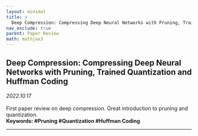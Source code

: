```yaml
---
layout: minimal
title: >
  Deep Compression: Compressing Deep Neural Networks with Pruning, Trained Quantization and Huffman Coding
nav_exclude: true
parent: Paper Review
math: mathjax3
---
```


## Deep Compression: Compressing Deep Neural Networks with Pruning, Trained Quantization and Huffman Coding

_2022.10.17_  
 <br>
First paper review on deep compression. Great introduction to pruning and quantization.  
**Keywords: #Pruning #Quantization #Huffman Coding**

---



<script>
MathJax = {
  tex: {
    inlineMath: [['$', '$'], ['\\(', '\\)']],
    displayMath: [['$$', '$$'], ['\[', '\]']]
  },
  svg: {
    fontCache: 'global'
  }
};
</script>
<script type="text/javascript" id="MathJax-script" async
  src="https://cdn.jsdelivr.net/npm/mathjax@3/es5/tex-svg.js">
</script>
